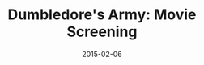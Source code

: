 ---
layout: post
title:  "Dumbledore's Army: Movie Screening"
date:   2015-02-06
start:  "7:00"
end:    "11:00"
categories: events
---